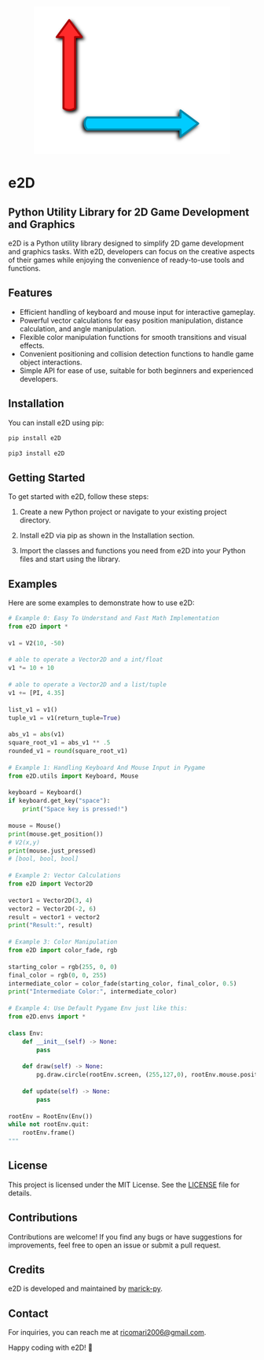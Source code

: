 <p align="center">
  <img src="e2D_logo.png" alt="e2D Logo" width="400" height="300">
</p>

# e2D
## Python Utility Library for 2D Game Development and Graphics

e2D is a Python utility library designed to simplify 2D game development and graphics tasks. With e2D, developers can focus on the creative aspects of their games while enjoying the convenience of ready-to-use tools and functions.

## Features

- Efficient handling of keyboard and mouse input for interactive gameplay.
- Powerful vector calculations for easy position manipulation, distance calculation, and angle manipulation.
- Flexible color manipulation functions for smooth transitions and visual effects.
- Convenient positioning and collision detection functions to handle game object interactions.
- Simple API for ease of use, suitable for both beginners and experienced developers.

## Installation

You can install e2D using pip:

```bash
pip install e2D
```
```bash
pip3 install e2D
```

## Getting Started

To get started with e2D, follow these steps:

1. Create a new Python project or navigate to your existing project directory.

2. Install e2D via pip as shown in the Installation section.

3. Import the classes and functions you need from e2D into your Python files and start using the library.

## Examples

Here are some examples to demonstrate how to use e2D:

```python
# Example 0: Easy To Understand and Fast Math Implementation
from e2D import *

v1 = V2(10, -50)

# able to operate a Vector2D and a int/float
v1 *= 10 + 10

# able to operate a Vector2D and a list/tuple
v1 += [PI, 4.35]

list_v1 = v1()
tuple_v1 = v1(return_tuple=True)

abs_v1 = abs(v1)
square_root_v1 = abs_v1 ** .5
rounded_v1 = round(square_root_v1)

# Example 1: Handling Keyboard And Mouse Input in Pygame
from e2D.utils import Keyboard, Mouse

keyboard = Keyboard()
if keyboard.get_key("space"):
    print("Space key is pressed!")

mouse = Mouse()
print(mouse.get_position())
# V2(x,y)
print(mouse.just_pressed)
# [bool, bool, bool]

# Example 2: Vector Calculations
from e2D import Vector2D

vector1 = Vector2D(3, 4)
vector2 = Vector2D(-2, 6)
result = vector1 + vector2
print("Result:", result)

# Example 3: Color Manipulation
from e2D import color_fade, rgb

starting_color = rgb(255, 0, 0)
final_color = rgb(0, 0, 255)
intermediate_color = color_fade(starting_color, final_color, 0.5)
print("Intermediate Color:", intermediate_color)

# Example 4: Use Default Pygame Env just like this:
from e2D.envs import *

class Env:
    def __init__(self) -> None:
        pass

    def draw(self) -> None:
        pg.draw.circle(rootEnv.screen, (255,127,0), rootEnv.mouse.position(), 10)

    def update(self) -> None:
        pass

rootEnv = RootEnv(Env())
while not rootEnv.quit:
    rootEnv.frame()
"""


```

## License

This project is licensed under the MIT License. See the [LICENSE](LICENSE) file for details.

## Contributions

Contributions are welcome! If you find any bugs or have suggestions for improvements, feel free to open an issue or submit a pull request.

## Credits

e2D is developed and maintained by [marick-py](https://github.com/marick-py).

## Contact

For inquiries, you can reach me at [ricomari2006@gmail.com](mailto:ricomari2006@gmail.com).

Happy coding with e2D! 🚀
